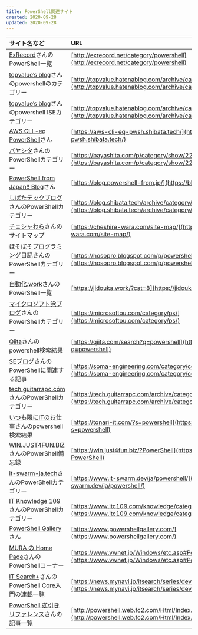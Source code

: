 ```yaml
---
title: PowerShell関連サイト
created: 2020-09-28
updated: 2020-09-28
---
```

|サイト名など|URL|
|:----------|:--|
|[ExRecord](http://exrecord.net/)さんのPowerShell一覧|[http://exrecord.net/category/powershell](http://exrecord.net/category/powershell)|
|[topvalue’s blog](http://topvalue.hatenablog.com/)さんのpowershellのカテゴリー|[http://topvalue.hatenablog.com/archive/category/powershell](http://topvalue.hatenablog.com/archive/category/powershell)|
|[topvalue’s blog](http://topvalue.hatenablog.com/)さんのpowershell ISEカテゴリー|[http://topvalue.hatenablog.com/archive/category/powershell%20ISE](http://topvalue.hatenablog.com/archive/category/powershell%20ISE)|
|[AWS CLI -eq PowerShell](https://aws-cli-eq-pwsh.shibata.tech/)さん|[https://aws-cli-eq-pwsh.shibata.tech/](https://aws-cli-eq-pwsh.shibata.tech/)|
|[バヤシタ](https://bayashita.com/)さんのPowerShellカテゴリー|[https://bayashita.com/p/category/show/22](https://bayashita.com/p/category/show/22)|
|[PowerShell from Japan!! Blog](https://blog.powershell-from.jp/)さん|[https://blog.powershell-from.jp/](https://blog.powershell-from.jp/)|
|[しばたテックブログ](https://blog.shibata.tech/)さんのPowerShellカテゴリー|[https://blog.shibata.tech/archive/category/PowerShell](https://blog.shibata.tech/archive/category/PowerShell)|
|[チェシャわら](https://cheshire-wara.com/)さんのサイトマップ|[https://cheshire-wara.com/site-map/](https://cheshire-wara.com/site-map/)|
|[ほそぼそプログラミング日記](https://hosopro.blogspot.com/)さんのPowerShellカテゴリー|[https://hosopro.blogspot.com/p/powershell.html](https://hosopro.blogspot.com/p/powershell.html)|
|[自動化.work](https://jidouka.work/)さんのPowerShell一覧|[https://jidouka.work/?cat=8](https://jidouka.work/?cat=8)|
|[マイクロソフト党ブログ](https://microsoftou.com/)さんのPowerShellカテゴリー|[https://microsoftou.com/category/ps/](https://microsoftou.com/category/ps/)|
|[Qiita](https://qiita.com/)さんのpowershell検索結果|[https://qiita.com/search?q=powershell](https://qiita.com/search?q=powershell)|
|[SEブログ](https://soma-engineering.com/)さんのPowerShellに関連する記事|[https://soma-engineering.com/category/coding/powershell/](https://soma-engineering.com/category/coding/powershell/)|
|[tech.guitarrapc.cóm](https://tech.guitarrapc.com/)さんのPowerShellカテゴリー|[https://tech.guitarrapc.com/archive/category/PowerShell](https://tech.guitarrapc.com/archive/category/PowerShell)|
|[いつも隣にITのお仕事](https://tonari-it.com/)さんのpowershell検索結果|[https://tonari-it.com/?s=powershell](https://tonari-it.com/?s=powershell)|
|[WIN.JUST4FUN.BIZ](https://win.just4fun.biz/)さんのPowerShell備忘録|[https://win.just4fun.biz/?PowerShell](https://win.just4fun.biz/?PowerShell)|
|[it-swarm-ja.tech](https://www.it-swarm-ja.tech/ja/)さんのPowerShellカテゴリー|[https://www.it-swarm.dev/ja/powershell/](https://www.it-swarm.dev/ja/powershell/)|
|[IT Knowledge 109](https://www.itc109.com/knowledge/)さんのPowerShellカテゴリー|[https://www.itc109.com/knowledge/category/powershell](https://www.itc109.com/knowledge/category/powershell)|
|[PowerShell Gallery](https://www.powershellgallery.com/)さん|[https://www.powershellgallery.com/](https://www.powershellgallery.com/)|
|[MURA の Home Page](http://www.vwnet.jp/)さんのPowerShellコーナー|[https://www.vwnet.jp/Windows/etc.asp#PowerShell](https://www.vwnet.jp/Windows/etc.asp#PowerShell)|
|[IT Search+](https://news.mynavi.jp/itsearch/)さんのPowerShell Core入門の連載一覧|[https://news.mynavi.jp/itsearch/series/devsoft/powershell_core_-.html](https://news.mynavi.jp/itsearch/series/devsoft/powershell_core_-.html)|
|[PowerShell 逆引きリファレンス](http://powershell.web.fc2.com/Html/Index.html)さんの記事一覧|[http://powershell.web.fc2.com/Html/Index.html](http://powershell.web.fc2.com/Html/Index.html)|
